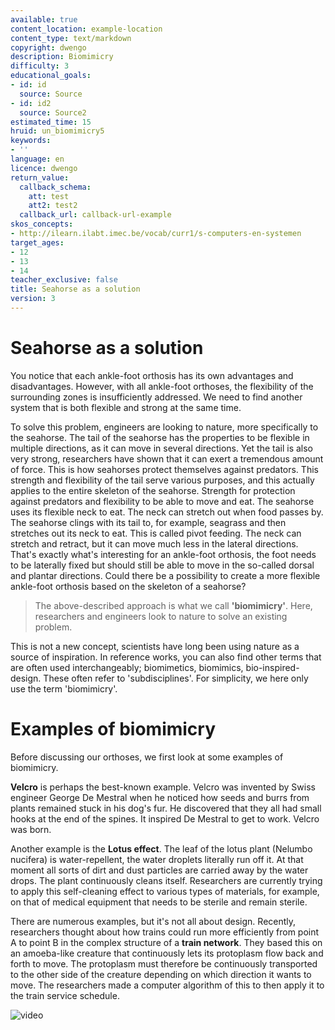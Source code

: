 ```yaml
---
available: true
content_location: example-location
content_type: text/markdown
copyright: dwengo
description: Biomimicry
difficulty: 3
educational_goals:
- id: id
  source: Source
- id: id2
  source: Source2
estimated_time: 15
hruid: un_biomimicry5
keywords:
- ''
language: en
licence: dwengo
return_value:
  callback_schema:
    att: test
    att2: test2
  callback_url: callback-url-example
skos_concepts:
- http://ilearn.ilabt.imec.be/vocab/curr1/s-computers-en-systemen
target_ages:
- 12
- 13
- 14
teacher_exclusive: false
title: Seahorse as a solution
version: 3
---
```

# Seahorse as a solution

You notice that each ankle-foot orthosis has its own advantages and disadvantages. However, with all ankle-foot orthoses, the flexibility of the surrounding zones is insufficiently addressed. We need to find another system that is both flexible and strong at the same time.

To solve this problem, engineers are looking to nature, more specifically to the seahorse. The tail of the seahorse has the properties to be flexible in multiple directions, as it can move in several directions. Yet the tail is also very strong, researchers have shown that it can exert a tremendous amount of force. This is how seahorses protect themselves against predators. This strength and flexibility of the tail serve various purposes, and this actually applies to the entire skeleton of the seahorse. Strength for protection against predators and flexibility to be able to move and eat. The seahorse uses its flexible neck to eat. The neck can stretch out when food passes by. The seahorse clings with its tail to, for example, seagrass and then stretches out its neck to eat. This is called pivot feeding. The neck can stretch and retract, but it can move much less in the lateral directions. That's exactly what's interesting for an ankle-foot orthosis, the foot needs to be laterally fixed but should still be able to move in the so-called dorsal and plantar directions. Could there be a possibility to create a more flexible ankle-foot orthosis based on the skeleton of a seahorse?

> The above-described approach is what we call **'biomimicry'**. Here, researchers and engineers look to nature to solve an existing problem.

This is not a new concept, scientists have long been using nature as a source of inspiration. 
In reference works, you can also find other terms that are often used interchangeably; biomimetics, biomimics, bio-inspired-design. These often refer to 'subdisciplines'. For simplicity, we here only use the term 'biomimicry'.


# Examples of biomimicry

Before discussing our orthoses, we first look at some examples of biomimicry.

**Velcro** is perhaps the best-known example. Velcro was invented by Swiss engineer George De Mestral when he noticed how seeds and burrs from plants remained stuck in his dog's fur. He discovered that they all had small hooks at the end of the spines. It inspired De Mestral to get to work. Velcro was born.

Another example is the **Lotus effect**. The leaf of the lotus plant (Nelumbo nucifera) is water-repellent, the water droplets literally run off it. At that moment all sorts of dirt and dust particles are carried away by the water drops. The plant continuously cleans itself. Researchers are currently trying to apply this self-cleaning effect to various types of materials, for example, on that of medical equipment that needs to be sterile and remain sterile.

There are numerous examples, but it's not all about design. Recently, researchers thought about how trains could run more efficiently from point A to point B in the complex structure of a **train network**. They based this on an amoeba-like creature that continuously lets its protoplasm flow back and forth to move. The protoplasm must therefore be continuously transported to the other side of the creature depending on which direction it wants to move. The researchers made a computer algorithm of this to then apply it to the train service schedule.

![](@youtube/https://www.youtube.com/embed/7pR7TNzJ_pA "video")